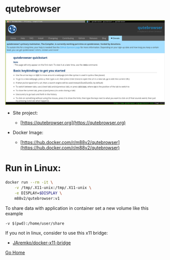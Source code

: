# qutebrowser

![Qutebrowser](qutebrowser.png)

* Site project:
  * [https://qutebrowser.org](https://qutebrowser.org)

* Docker Image:
  * [https://hub.docker.com/r/m88v2/qutebrowser](https://hub.docker.com/r/m88v2/qutebrowser)

# Run in Linux:

```bash
docker run --rm -it \
    -v /tmp/.X11-unix:/tmp/.X11-unix \
    -e DISPLAY=$DISPLAY \
    m88v2/qutebrowser:v1
```
To share data with application in container set a new volume like this example
```
-v $(pwd):/home/user/share
```

If you not in linux, consider to use this x11 bridge:
* [JAremko/docker-x11-bridge](https://github.com/JAremko/docker-x11-bridge)


[Go Home](../README.md)
